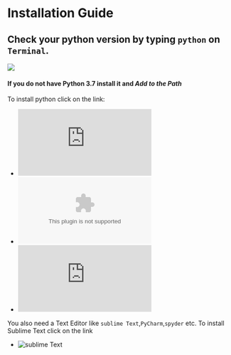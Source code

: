 # Installation Guide

## Check your python version by typing `python` on `Terminal`.
![](https://proxy.duckduckgo.com/iu/?u=http%3A%2F%2F3qeqpr26caki16dnhd19sv6by6v.wpengine.netdna-cdn.com%2Fwp-content%2Fuploads%2F2017%2F02%2FPython3-Version.png&f=1&nofb=1)
#### If you do not have Python 3.7 install it and *Add to the Path*

To install python click on the link:
* ![Linux](https://www.python.org/ftp/python/3.7.4/Python-3.7.4.tar.xz)
* ![Windows](https://www.python.org/ftp/python/3.7.4/python-3.7.4-amd64.exe)
* ![Mac](https://www.python.org/ftp/python/3.7.4/python-3.7.4-macosx10.9.pkg)

You also need a Text Editor like `sublime Text`,`PyCharm`,`spyder` etc.
To install Sublime Text click on the link
* ![sublime Text](https://www.sublimetext.com/3)

